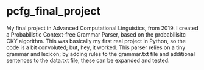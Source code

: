 # pcfg_final_project
My final project in Advanced Computational Linguistics, from 2019. I created a Probabilistic Context-free Grammar Parser, based on the probabilisitc CKY algorithm. This was basically my first real project in Python, so the code is a bit convoluted; but, hey, it worked. This parser relies on a tiny grammar and lexicon; by adding rules to the grammar.txt file and additional sentences to the data.txt file, these can be expanded and tested.
